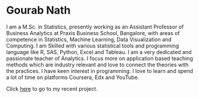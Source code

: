 # Gourab Nath

I am a M.Sc. in Statistics, presently working as an Assistant Professor of Business Analytics at Praxis Business School, Bangalore, with areas of competence in Statistics, Machine Learning, Data Visualization and Computing. I am Skilled with various statistical tools and programming language like R, SAS, Python, Excel and Tableau. I am a very dedicated and passionate teacher of Analytics. I focus more on application based teaching methods which are industry relevant and love to connect the theories with the practices. I have keen interest in programming. I love to learn and spend a lot of time on platforms Coursera, Edx and YouTube.


Click <a href="https://github.com/GourabNath/Project-Computer-Vision-for-Exam-Invigilation">here</a> to go to my recent project.
